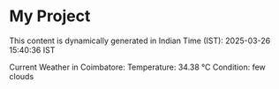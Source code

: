 # My Project

This content is dynamically generated in Indian Time (IST): 2025-03-26 15:40:36 IST


Current Weather in Coimbatore:
Temperature: 34.38 °C
Condition: few clouds
